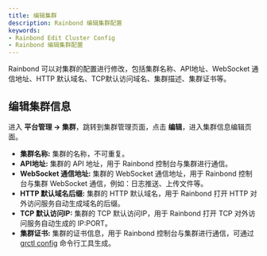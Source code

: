 ```yaml
---
title: 编辑集群
description: Rainbond 编辑集群配置
keywords:
- Rainbond Edit Cluster Config
- Rainbond 编辑集群配置
---
```


Rainbond 可以对集群的配置进行修改，包括集群名称、API地址、WebSocket 通信地址、HTTP 默认域名、TCP默认访问域名、集群描述、集群证书等。

## 编辑集群信息

进入 **平台管理 -> 集群**，跳转到集群管理页面，点击 **编辑**，进入集群信息编辑页面。

* **集群名称:** 集群的名称，不可重复。
* **API地址:** 集群的 API 地址，用于 Rainbond 控制台与集群进行通信。
* **WebSocket 通信地址:** 集群的 WebSocket 通信地址，用于 Rainbond 控制台与集群 WebSocket 通信，例如：日志推送、上传文件等。
* **HTTP 默认域名后缀:** 集群的 HTTP 默认域名，用于 Rainbond 打开 HTTP 对外访问服务自动生成域名的后缀。
* **TCP 默认访问IP:** 集群的 TCP 默认访问IP，用于 Rainbond 打开 TCP 对外访问服务自动生成的 IP:PORT。
* **集群证书:** 集群的证书信息，用于 Rainbond 控制台与集群进行通信，可通过 [grctl config](../ops-guide/tools/grctl) 命令行工具生成。